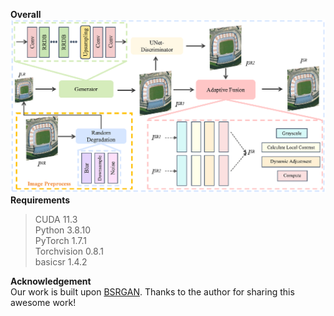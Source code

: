 **Overall**  
![](https://github.com/SunLijun01/SR/blob/main/fig2.png)
**Requirements**  
>CUDA 11.3  
>Python 3.8.10  
>PyTorch 1.7.1  
>Torchvision 0.8.1  
>basicsr 1.4.2

**Acknowledgement**  
Our work is built upon [BSRGAN](https://github.com/cszn/BSRGAN). Thanks to the author for sharing this awesome work!
